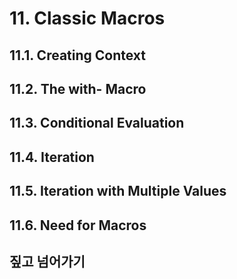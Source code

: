 # 11. Classic Macros

## 11.1. Creating Context
## 11.2. The with- Macro
## 11.3. Conditional Evaluation
## 11.4. Iteration
## 11.5. Iteration with Multiple Values
## 11.6. Need for Macros
## 짚고 넘어가기